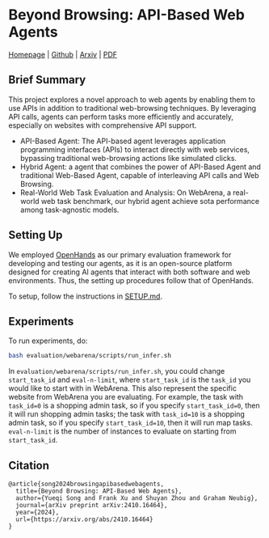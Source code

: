 # Beyond Browsing: API-Based Web Agents

[Homepage](https://yueqis.github.io/API-Based-Agent/) | [Github](https://github.com/yueqis/API-Based-Agent)
| [Arxiv](https://arxiv.org/abs/2410.16464) | [PDF](https://arxiv.org/pdf/2410.16464)

## Brief Summary
This project explores a novel approach to web agents by enabling them to use APIs in addition to traditional web-browsing techniques. By leveraging API calls, agents can perform tasks more efficiently and accurately, especially on websites with comprehensive API support.
 - API-Based Agent: The API-based agent leverages application programming interfaces (APIs) to interact directly with web services, bypassing traditional web-browsing actions like simulated clicks.
 - Hybrid Agent: a agent that combines the power of API-Based Agent and traditional Web-Based Agent, capable of interleaving API calls and Web Browsing.
 - Real-World Web Task Evaluation and Analysis: On WebArena, a real-world web task benchmark, our hybrid agent achieve sota performance among task-agnostic models.

## Setting Up

We employed [OpenHands](https://github.com/All-Hands-AI/OpenHands) as our primary evaluation framework for developing and testing our agents, as it is an open-source platform designed for creating AI agents that interact with both software and web environments. Thus, the setting up procedures follow that of OpenHands.

To setup, follow the instructions in [SETUP.md](https://github.com/yueqis/API-Based-Agent/blob/main/SETUP.md).

## Experiments

To run experiments, do:

```bash
bash evaluation/webarena/scripts/run_infer.sh
```

In `evaluation/webarena/scripts/run_infer.sh`, you could change `start_task_id` and `eval-n-limit`, where `start_task_id` is the `task_id` you would like to start with in WebArena. This also represent the specific website from WebArena you are evaluating. For example, the task with `task_id=0` is a shopping admin task, so if you specify `start_task_id=0`, then it will run shopping admin tasks; the task with `task_id=10` is a shopping admin task, so if you specify `start_task_id=10`, then it will run map tasks.
`eval-n-limit` is the number of instances to evaluate on starting from `start_task_id`.


## Citation
```
@article{song2024browsingapibasedwebagents,
  title={Beyond Browsing: API-Based Web Agents},
  author={Yueqi Song and Frank Xu and Shuyan Zhou and Graham Neubig},
  journal={arXiv preprint arXiv:2410.16464},
  year={2024},
  url={https://arxiv.org/abs/2410.16464}
}
```
